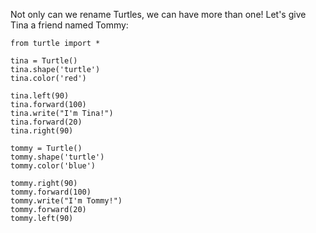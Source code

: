Not only can we rename Turtles, we can have more than one! Let's give Tina a friend named Tommy:
```python.run
from turtle import *

tina = Turtle()
tina.shape('turtle')
tina.color('red')

tina.left(90)
tina.forward(100)
tina.write("I'm Tina!")
tina.forward(20)
tina.right(90)

tommy = Turtle()
tommy.shape('turtle')
tommy.color('blue')

tommy.right(90)
tommy.forward(100)
tommy.write("I'm Tommy!")
tommy.forward(20)
tommy.left(90)
```